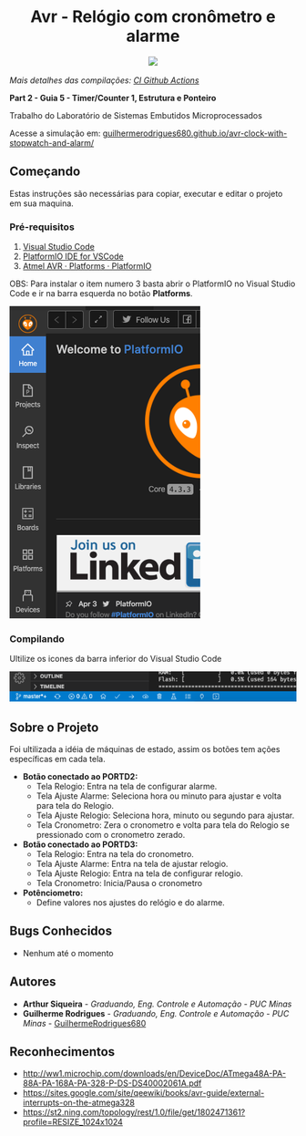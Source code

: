 <!-- # Avr - Relógio com cronômetro e alarme

![Build](https://github.com/guilhermerodrigues680/avr-clock-with-stopwatch-and-alarm/workflows/Build/badge.svg) -->

<h1 align="center">Avr - Relógio com cronômetro e alarme</h1>
<p align="center"><img src="https://github.com/guilhermerodrigues680/avr-clock-with-stopwatch-and-alarm/workflows/Build/badge.svg"></img></p>

*Mais detalhes das compilações: [CI Github Actions](https://github.com/guilhermerodrigues680/avr-clock-with-stopwatch-and-alarm/actions?query=branch%3Amaster)*

**Part 2 - Guia 5 - Timer/Counter 1, Estrutura e Ponteiro**

Trabalho do Laboratório de Sistemas Embutidos Microprocessados

Acesse a simulação em: [guilhermerodrigues680.github.io/avr-clock-with-stopwatch-and-alarm/](https://guilhermerodrigues680.github.io/avr-clock-with-stopwatch-and-alarm/)

## Começando

Estas instruções são necessárias para copiar, executar e editar o projeto em sua maquina.

### Pré-requisitos

1. [Visual Studio Code](https://code.visualstudio.com/)
2. [PlatformIO IDE for VSCode](https://platformio.org/install/ide?install=vscode)
3. [Atmel AVR · Platforms · PlatformIO](https://platformio.org/platforms/atmelavr)

OBS: Para instalar o item numero 3 basta abrir o PlatformIO no Visual Studio Code e ir na barra esquerda no botão **Platforms**.

![1](docs/1.png)

### Compilando

Ultilize os icones da barra inferior do Visual Studio Code

![2](docs/2.png)

## Sobre o Projeto

Foi ultilizada a idéia de máquinas de estado, assim os botões tem ações específicas em cada tela.

- **Botão conectado ao PORTD2:**
    - Tela Relogio: Entra na tela de configurar alarme.
    - Tela Ajuste Alarme: Seleciona hora ou minuto para ajustar e volta para tela do Relogio.
    - Tela Ajuste Relogio: Seleciona hora, minuto ou segundo para ajustar.
    - Tela Cronometro: Zera o cronometro e volta para tela do Relogio se pressionado com o cronometro zerado.
- **Botão conectado ao PORTD3:**
    - Tela Relogio: Entra na tela do cronometro.
    - Tela Ajuste Alarme: Entra na tela de ajustar relogio.
    - Tela Ajuste Relogio: Entra na tela de configurar relogio.
    - Tela Cronometro: Inicia/Pausa o cronometro
- **Potênciometro:**
    - Define valores nos ajustes do relógio e do alarme.

## Bugs Conhecidos

- Nenhum até o momento

## Autores

* **Arthur Siqueira** - *Graduando, Eng. Controle e Automação - PUC Minas*
* **Guilherme Rodrigues** - *Graduando, Eng. Controle e Automação - PUC Minas* - [GuilhermeRodrigues680](https://github.com/guilhermerodrigues680)

## Reconhecimentos

* http://ww1.microchip.com/downloads/en/DeviceDoc/ATmega48A-PA-88A-PA-168A-PA-328-P-DS-DS40002061A.pdf
* https://sites.google.com/site/qeewiki/books/avr-guide/external-interrupts-on-the-atmega328
* https://st2.ning.com/topology/rest/1.0/file/get/1802471361?profile=RESIZE_1024x1024